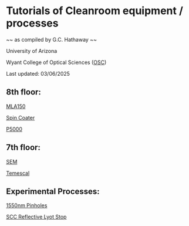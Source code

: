 # Tutorials of Cleanroom equipment / processes
~~ as compiled by G.C. Hathaway ~~ 

University of Arizona 

Wyant College of Optical Sciences ([OSC](https://wp.optics.arizona.edu/osccleanroom/policies/))

Last updated: 03/06/2025 

## 8th floor:

[MLA150](https://catinthehat-haway.github.io/OSCNANOFAB/MLA150)

[Spin Coater](https://catinthehat-haway.github.io/OSCNANOFAB/Spin_Coater)

[P5000](https://catinthehat-haway.github.io/OSCNANOFAB/P5000)

## 7th floor:

[SEM](https://catinthehat-haway.github.io/OSCNANOFAB/SEM)

[Temescal](https://catinthehat-haway.github.io/OSCNANOFAB/Temescal)

## Experimental Processes: 

[1550nm Pinholes](https://catinthehat-haway.github.io/OSCNANOFAB/pinholes_1550nm)

[SCC Reflective Lyot Stop](https://catinthehat-haway.github.io/OSCNANOFAB/SCC)
